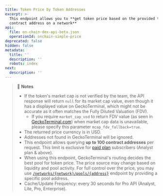 ```yaml
---
title: Token Price by Token Addresses
excerpt: >-
  This endpoint allows you to **get token price based on the provided token
  contract address on a network**
api:
  file: on-chain-dex-api-beta.json
  operationId: onchain-simple-price
deprecated: false
hidden: false
metadata:
  title: ''
  description: ''
  robots: index
next:
  description: ''
---
```

> 📘 **Notes**
> 
> - If the token's market cap is not verified by the team, the API response will return `null` for its market cap value, even though it has a displayed value on GeckoTerminal, which might not be accurate as it often matches the Fully Diluted Valuation (FDV).
>   - If you require `market_cap_usd` to return FDV value (as seen in [GeckoTerminal.com](https://www.geckoterminal.com/)) when market cap data is unavailable, please specify this parameter `mcap_fdv_fallback=true`.
> - The returned price currency is in USD.
> - Addresses not found in GeckoTerminal will be ignored.
> - This endpoint allows querying **up to 100 contract addresses** per request. This limit is exclusive for [paid plan](https://www.coingecko.com/en/api/pricing) subscribers (Analyst plan & above).
> - When using this endpoint, GeckoTerminal's routing decides the best pool for token price. The price source may change based on liquidity and pool activity. For full control over the price, you may use [`/networks/{network}/pools/{address}`](/reference/pool-address) endpoint by providing a specific pool address.
> - Cache/Update Frequency: every 30 seconds for Pro API (Analyst, Lite, Pro, Enterprise).